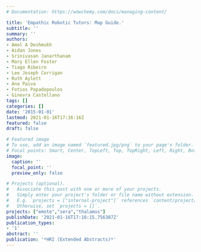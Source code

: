 ```yaml
---
# Documentation: https://wowchemy.com/docs/managing-content/

title: 'Empathic Robotic Tutors: Map Guide.'
subtitle: ''
summary: ''
authors:
- Amol A Deshmukh
- Aidan Jones
- Srinivasan Janarthanam
- Mary Ellen Foster
- Tiago Ribeiro
- Lee Joseph Corrigan
- Ruth Aylett
- Ana Paiva
- Fotios Papadopoulos
- Ginevra Castellano
tags: []
categories: []
date: '2015-01-01'
lastmod: 2021-01-16T17:16:16Z
featured: false
draft: false

# Featured image
# To use, add an image named `featured.jpg/png` to your page's folder.
# Focal points: Smart, Center, TopLeft, Top, TopRight, Left, Right, BottomLeft, Bottom, BottomRight.
image:
  caption: ''
  focal_point: ''
  preview_only: false

# Projects (optional).
#   Associate this post with one or more of your projects.
#   Simply enter your project's folder or file name without extension.
#   E.g. `projects = ["internal-project"]` references `content/project/deep-learning/index.md`.
#   Otherwise, set `projects = []`.
projects: ["emote","sera","thalamus"]
publishDate: '2021-01-16T17:16:15.756387Z'
publication_types:
- '1'
abstract: ''
publication: '*HRI (Extended Abstracts)*'
---
```

